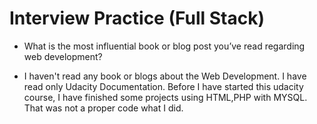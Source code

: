 # Interview Practice (Full Stack)

  * What is the most influential book or blog post you’ve read regarding web development?
   - I haven't read any book or blogs about the Web Development. I have read only Udacity Documentation. Before I have started this udacity course, I have finished some projects using HTML,PHP with MYSQL. That was not a proper code what I did. 
        
         
